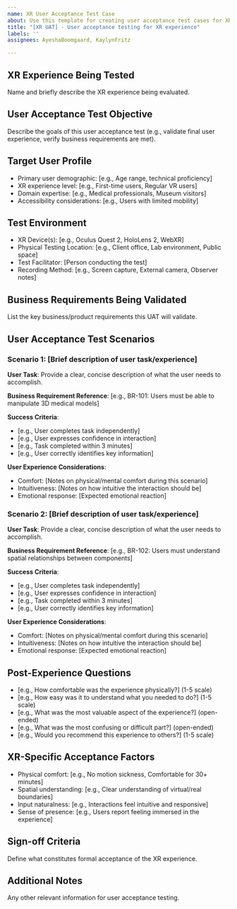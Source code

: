 ```yaml
---
name: XR User Acceptance Test Case
about: Use this template for creating user acceptance test cases for XR experiences
title: "[XR UAT] - User acceptance testing for XR experience"
labels: ''
assignees: AyeshaBoomgaard, KaylynFritz

---
```


## XR Experience Being Tested
Name and briefly describe the XR experience being evaluated.

## User Acceptance Test Objective
Describe the goals of this user acceptance test (e.g., validate final user experience, verify business requirements are met).

## Target User Profile
- Primary user demographic: [e.g., Age range, technical proficiency]
- XR experience level: [e.g., First-time users, Regular VR users]
- Domain expertise: [e.g., Medical professionals, Museum visitors]
- Accessibility considerations: [e.g., Users with limited mobility]

## Test Environment
- XR Device(s): [e.g., Oculus Quest 2, HoloLens 2, WebXR]
- Physical Testing Location: [e.g., Client office, Lab environment, Public space]
- Test Facilitator: [Person conducting the test]
- Recording Method: [e.g., Screen capture, External camera, Observer notes]

## Business Requirements Being Validated
List the key business/product requirements this UAT will validate.

## User Acceptance Test Scenarios

### Scenario 1: [Brief description of user task/experience]
**User Task**: 
Provide a clear, concise description of what the user needs to accomplish.

**Business Requirement Reference**: 
[e.g., BR-101: Users must be able to manipulate 3D medical models]

**Success Criteria**:
- [e.g., User completes task independently]
- [e.g., User expresses confidence in interaction]
- [e.g., Task completed within 3 minutes]
- [e.g., User correctly identifies key information]

**User Experience Considerations**:
- Comfort: [Notes on physical/mental comfort during this scenario]
- Intuitiveness: [Notes on how intuitive the interaction should be]
- Emotional response: [Expected emotional reaction]

### Scenario 2: [Brief description of user task/experience]
**User Task**: 
Provide a clear, concise description of what the user needs to accomplish.

**Business Requirement Reference**: 
[e.g., BR-102: Users must understand spatial relationships between components]

**Success Criteria**:
- [e.g., User completes task independently]
- [e.g., User expresses confidence in interaction]
- [e.g., Task completed within 3 minutes]
- [e.g., User correctly identifies key information]

**User Experience Considerations**:
- Comfort: [Notes on physical/mental comfort during this scenario]
- Intuitiveness: [Notes on how intuitive the interaction should be]
- Emotional response: [Expected emotional reaction]

## Post-Experience Questions
- [e.g., How comfortable was the experience physically?] (1-5 scale)
- [e.g., How easy was it to understand what you needed to do?] (1-5 scale)
- [e.g., What was the most valuable aspect of the experience?] (open-ended)
- [e.g., What was the most confusing or difficult part?] (open-ended)
- [e.g., Would you recommend this experience to others?] (1-5 scale)

## XR-Specific Acceptance Factors
- Physical comfort: [e.g., No motion sickness, Comfortable for 30+ minutes]
- Spatial understanding: [e.g., Clear understanding of virtual/real boundaries]
- Input naturalness: [e.g., Interactions feel intuitive and responsive]
- Sense of presence: [e.g., Users report feeling immersed in the experience]

## Sign-off Criteria
Define what constitutes formal acceptance of the XR experience.

## Additional Notes
Any other relevant information for user acceptance testing.
